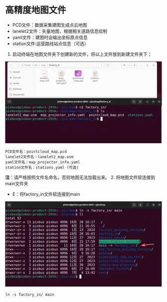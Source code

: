 # 高精度地图文件
- PCD文件：数据采集建图生成点云地图
- lanelet2文件：矢量地图，根据相关道路信息绘制
- yaml文件：建图时会输出坐标原点信息
- station文件:运营路线站点信息（可选）
1. 启动终端在地图文件夹下创建新的文件，将以上文件放到新建文件夹下；

![map](./images/map1.png)
```
PCD文件名：pointcloud_map.pcd
lanelet2文件名：lanelet2_map.osm
yaml文件名：map_projector_info.yaml
station文件名：stations.yaml (可选)
```
**注**：请严格按照文件名命名，否则地图无法加载出来。
2. 将地图文件软连接到main文件夹
- E：将factory_in文件软连接到main

![map2](./images/map2.png)
```
ln -s factory_in/ main 
```
